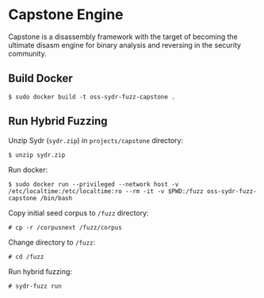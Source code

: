 # Capstone Engine

Capstone is a disassembly framework with the target of becoming the ultimate
disasm engine for binary analysis and reversing in the security community.

## Build Docker

    $ sudo docker build -t oss-sydr-fuzz-capstone .

## Run Hybrid Fuzzing

Unzip Sydr (`sydr.zip`) in `projects/capstone` directory:

    $ unzip sydr.zip

Run docker:

    $ sudo docker run --privileged --network host -v /etc/localtime:/etc/localtime:ro --rm -it -v $PWD:/fuzz oss-sydr-fuzz-capstone /bin/bash

Copy initial seed corpus to `/fuzz` directory:

    # cp -r /corpusnext /fuzz/corpus

Change directory to `/fuzz`:

    # cd /fuzz

Run hybrid fuzzing:

    # sydr-fuzz run
